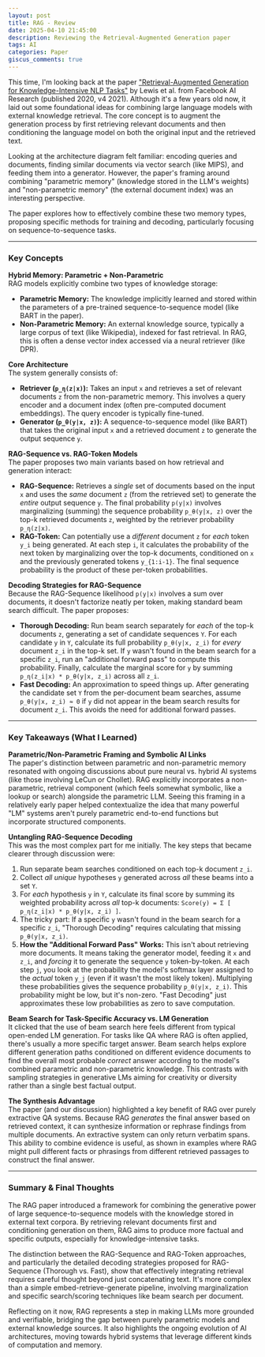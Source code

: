 ```yaml
---
layout: post
title: RAG - Review
date: 2025-04-10 21:45:00
description: Reviewing the Retrieval-Augmented Generation paper
tags: AI
categories: Paper
giscus_comments: true
---
```


This time, I'm looking back at the paper ["Retrieval-Augmented Generation for Knowledge-Intensive NLP Tasks"](https://arxiv.org/abs/2005.11401) by Lewis et al. from Facebook AI Research (published 2020, v4 2021). Although it's a few years old now, it laid out some foundational ideas for combining large language models with external knowledge retrieval. The core concept is to augment the generation process by first retrieving relevant documents and then conditioning the language model on both the original input and the retrieved text.

Looking at the architecture diagram felt familiar: encoding queries and documents, finding similar documents via vector search (like MIPS), and feeding them into a generator. However, the paper's framing around combining "parametric memory" (knowledge stored in the LLM's weights) and "non-parametric memory" (the external document index) was an interesting perspective.

The paper explores how to effectively combine these two memory types, proposing specific methods for training and decoding, particularly focusing on sequence-to-sequence tasks.

---

### Key Concepts

**Hybrid Memory: Parametric + Non-Parametric**  
RAG models explicitly combine two types of knowledge storage:
*   **Parametric Memory:** The knowledge implicitly learned and stored within the parameters of a pre-trained sequence-to-sequence model (like BART in the paper).
*   **Non-Parametric Memory:** An external knowledge source, typically a large corpus of text (like Wikipedia), indexed for fast retrieval. In RAG, this is often a dense vector index accessed via a neural retriever (like DPR).

**Core Architecture**  
The system generally consists of:
*   **Retriever (`p_η(z|x)`):** Takes an input `x` and retrieves a set of relevant documents `z` from the non-parametric memory. This involves a query encoder and a document index (often pre-computed document embeddings). The query encoder is typically fine-tuned.
*   **Generator (`p_θ(y|x, z)`):** A sequence-to-sequence model (like BART) that takes the original input `x` and a retrieved document `z` to generate the output sequence `y`.

**RAG-Sequence vs. RAG-Token Models**  
The paper proposes two main variants based on how retrieval and generation interact:
*   **RAG-Sequence:** Retrieves a *single* set of documents based on the input `x` and uses the *same* document `z` (from the retrieved set) to generate the *entire* output sequence `y`. The final probability `p(y|x)` involves marginalizing (summing) the sequence probability `p_θ(y|x, z)` over the top-k retrieved documents `z`, weighted by the retriever probability `p_η(z|x)`.
*   **RAG-Token:** Can potentially use a *different* document `z` for *each* token `y_i` being generated. At each step `i`, it calculates the probability of the next token by marginalizing over the top-k documents, conditioned on `x` and the previously generated tokens `y_{1:i-1}`. The final sequence probability is the product of these per-token probabilities.

**Decoding Strategies for RAG-Sequence**  
Because the RAG-Sequence likelihood `p(y|x)` involves a sum over documents, it doesn't factorize neatly per token, making standard beam search difficult. The paper proposes:
*   **Thorough Decoding:** Run beam search separately for *each* of the top-k documents `z`, generating a set of candidate sequences `Y`. For each candidate `y` in `Y`, calculate its full probability `p_θ(y|x, z_i)` for *every* document `z_i` in the top-k set. If `y` wasn't found in the beam search for a specific `z_i`, run an "additional forward pass" to compute this probability. Finally, calculate the marginal score for `y` by summing `p_η(z_i|x) * p_θ(y|x, z_i)` across all `z_i`.
*   **Fast Decoding:** An approximation to speed things up. After generating the candidate set `Y` from the per-document beam searches, assume `p_θ(y|x, z_i) ≈ 0` if `y` did not appear in the beam search results for document `z_i`. This avoids the need for additional forward passes.

---

### Key Takeaways (What I Learned)

**Parametric/Non-Parametric Framing and Symbolic AI Links**  
The paper's distinction between parametric and non-parametric memory resonated with ongoing discussions about pure neural vs. hybrid AI systems (like those involving LeCun or Chollet). RAG explicitly incorporates a non-parametric, retrieval component (which feels somewhat symbolic, like a lookup or search) alongside the parametric LLM. Seeing this framing in a relatively early paper helped contextualize the idea that many powerful "LM" systems aren't purely parametric end-to-end functions but incorporate structured components.

**Untangling RAG-Sequence Decoding**  
This was the most complex part for me initially. The key steps that became clearer through discussion were:
1.  Run separate beam searches conditioned on each top-k document `z_i`.
2.  Collect *all unique* hypotheses `y` generated across *all* these beams into a set `Y`.
3.  For *each* hypothesis `y` in `Y`, calculate its final score by summing its weighted probability across *all* top-k documents: `Score(y) = Σ [ p_η(z_i|x) * p_θ(y|x, z_i) ]`.
4.  The tricky part: If a specific `y` wasn't found in the beam search for a specific `z_i`, "Thorough Decoding" requires calculating that missing `p_θ(y|x, z_i)`.
5.  **How the "Additional Forward Pass" Works:** This isn't about retrieving more documents. It means taking the generator model, feeding it `x` and `z_i`, and *forcing* it to generate the sequence `y` token-by-token. At each step `j`, you look at the probability the model's softmax layer assigned to the *actual* token `y_j` (even if it wasn't the most likely token). Multiplying these probabilities gives the sequence probability `p_θ(y|x, z_i)`. This probability might be low, but it's non-zero. "Fast Decoding" just approximates these low probabilities as zero to save computation.

**Beam Search for Task-Specific Accuracy vs. LM Generation**  
It clicked that the use of beam search here feels different from typical open-ended LM generation. For tasks like QA where RAG is often applied, there's usually a more specific target answer. Beam search helps explore different generation paths conditioned on different evidence documents to find the overall most probable *correct* answer according to the model's combined parametric and non-parametric knowledge. This contrasts with sampling strategies in generative LMs aiming for creativity or diversity rather than a single best factual output.

**The Synthesis Advantage**  
The paper (and our discussion) highlighted a key benefit of RAG over purely extractive QA systems. Because RAG *generates* the final answer based on retrieved context, it can synthesize information or rephrase findings from multiple documents. An extractive system can only return verbatim spans. This ability to combine evidence is useful, as shown in examples where RAG might pull different facts or phrasings from different retrieved passages to construct the final answer.

---

### Summary & Final Thoughts
The RAG paper introduced a framework for combining the generative power of large sequence-to-sequence models with the knowledge stored in external text corpora. By retrieving relevant documents first and conditioning generation on them, RAG aims to produce more factual and specific outputs, especially for knowledge-intensive tasks.

The distinction between the RAG-Sequence and RAG-Token approaches, and particularly the detailed decoding strategies proposed for RAG-Sequence (Thorough vs. Fast), show that effectively integrating retrieval requires careful thought beyond just concatenating text. It's more complex than a simple embed-retrieve-generate pipeline, involving marginalization and specific search/scoring techniques like beam search per document.

Reflecting on it now, RAG represents a step in making LLMs more grounded and verifiable, bridging the gap between purely parametric models and external knowledge sources. It also highlights the ongoing evolution of AI architectures, moving towards hybrid systems that leverage different kinds of computation and memory.

